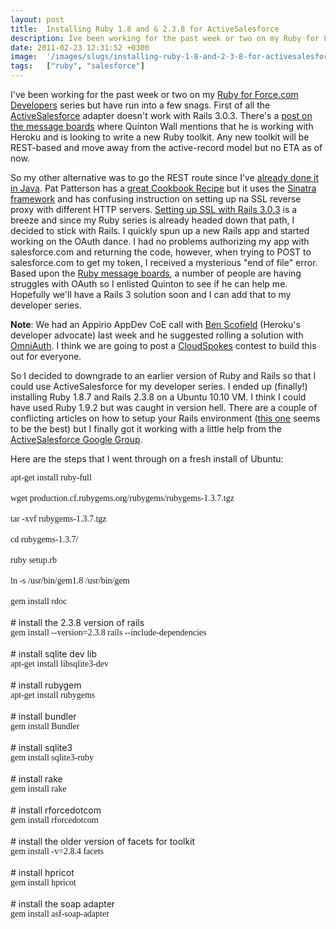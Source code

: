 ```yaml
---
layout: post
title:  Installing Ruby 1.8 and & 2.3.8 for ActiveSalesforce
description: Ive been working for the past week or two on my Ruby for Force.com Developers  series but have run into a few snags. First of all the ActiveSalesforce  adapter doesnt work with Rails 3.0.3. Theres a post on the message boards where Quinton Wall mentions that he is working with Heroku and is looking to write a new Ruby toolkit. Any new toolkit will be REST-based and move away from the active-record model but no ETA as of now. So my other alternative was to go the REST route since Ive already done
date: 2011-02-23 12:31:52 +0300
image:  '/images/slugs/installing-ruby-1-8-and-2-3-8-for-activesalesforce.jpg'
tags:   ["ruby", "salesforce"]
---
```

<p>I've been working for the past week or two on my <a href="/2010/12/30/learning-ruby-for-force-com-developers-part-1/">Ruby for Force.com Developers</a> series but have run into a few snags. First of all the <a href="http://activesfdc.rubyforge.org/">ActiveSalesforce</a> adapter doesn't work with Rails 3.0.3. There's a <a href="http://forums.sforce.com/t5/Perl-PHP-Python-Ruby-Development/asf-soap-adapter-issue-with-Ruby-On-Rails-3-0-3/td-p/241397">post on the message boards</a> where Quinton Wall mentions that he is working with Heroku and is looking to write a new Ruby toolkit. Any new toolkit will be REST-based and move away from the active-record model but no ETA as of now.</p>
<p>So my other alternative was to go the REST route since I've <a href="/2010/12/17/salesforce-rest-api-demo-from-cloudstock/">already done it in Java</a>. Pat Patterson has a <a href="http://developer.force.com/cookbook/recipe/interact-with-the-forcecom-rest-api-from-ruby">great Cookbook Recipe</a> but it uses the <a href="http://www.sinatrarb.com/">Sinatra framework</a> and has confusing instruction on setting up na SSL reverse proxy with different HTTP servers. <a href="http://www.nearinfinity.com/blogs/chris_rohr/configuring_webrick_to_use_ssl.html">Setting up SSL with Rails 3.0.3</a> is a breeze and since my Ruby series is already headed down that path, I decided to stick with Rails. I quickly spun up a new Rails app and started working on the OAuth dance. I had no problems authorizing my app with salesforce.com and returning the code, however, when trying to POST to salesforce.com to get my token, I received a mysterious "end of file" error. Based upon the <a href="http://forums.sforce.com/t5/Perl-PHP-Python-Ruby-Development/bd-p/PerlDevelopment">Ruby message boards</a>, a number of people are having struggles with OAuth so I enlisted Quinton to see if he can help me. Hopefully we'll have a Rails 3 solution soon and I can add that to my developer series.</p>
<p><strong>Note</strong>: We had an Appirio AppDev CoE call with <a href="http://twitter.com/#!/bscofield">Ben Scofield</a> (Heroku's developer advocate) last week and he suggested rolling a solution with <a href="https://github.com/intridea/omniauth">OmniAuth</a>. I think we are going to post a <a href="http://www.cloudspokes.com">CloudSpokes</a> contest to build this out for everyone.</p>
<p>So I decided to downgrade to an earlier version of Ruby and Rails so that I could use ActiveSalesforce for my developer series. I ended up (finally!) installing Ruby 1.8.7 and Rails 2.3.8 on a Ubuntu 10.10 VM. I think I could have used Ruby 1.9.2 but was caught in version hell. There are a couple of conflicting articles on how to setup your Rails environment (<a href="http://blog.sforce.com/sforce/2010/12/setting-up-your-ruby-on-rails-environment-for-forcecom-.html">this one</a> seems to be the best) but I finally got it working with a little help from the <a href="http://groups.google.com/group/activesalesforce/browse_thread/thread/bb91b33da78c14a">ActiveSalesforce Google Group</a>.</p>
<p>Here are the steps that I went through on a fresh install of Ubuntu:</p>
<p><span style="font-family: 'Lucida Console';">apt-get install ruby-full</span><br /><br /><span style="font-family: 'Lucida Console';">wget production.cf.rubygems.org/rubygems/rubygems-1.3.7.tgz</span><br /><br /><span style="font-family: 'Lucida Console';">tar -xvf rubygems-1.3.7.tgz</span><br /><br /><span style="font-family: 'Lucida Console';">cd rubygems-1.3.7/</span><br /><br /><span style="font-family: 'Lucida Console';">ruby setup.rb</span><br /><br /><span style="font-family: 'Lucida Console';">ln -s /usr/bin/gem1.8 /usr/bin/gem</span><br /><br /><span style="font-family: 'Lucida Console';">gem install rdoc</span><br /><br /># install the 2.3.8 version of rails<br /><span style="font-family: 'Lucida Console';">gem install --version=2.3.8 rails --include-dependencies</span><br /><br /># install sqlite dev lib<br /><span style="font-family: 'Lucida Console';">apt-get install libsqlite3-dev</span><br /><br /># install rubygem<br /><span style="font-family: 'Lucida Console';">apt-get install rubygems</span><br /><br /># install bundler<br /><span style="font-family: 'Lucida Console';">gem install Bundler</span><br /><br /># install sqlite3<br /><span style="font-family: 'Lucida Console';">gem install sqlite3-ruby</span><br /><br /># install rake<br /><span style="font-family: 'Lucida Console';">gem install rake</span><br /><br /># install rforcedotcom<br /><span style="font-family: 'Lucida Console';">gem install rforcedotcom</span><br /><br /># install the older version of facets for toolkit<br /><span style="font-family: 'Lucida Console';">gem install -v=2.8.4 facets</span><br /><br /># install hpricot<br /><span style="font-family: 'Lucida Console';">gem install hpricot </span><br /><br /># install the soap adapter<br /><span style="font-family: 'Lucida Console';">gem install asf-soap-adapter</span></p>
